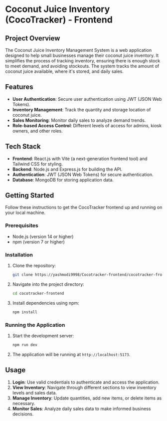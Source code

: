 # Coconut Juice Inventory (CocoTracker) - Frontend

## Project Overview

The Coconut Juice Inventory Management System is a web application designed to help small businesses manage their coconut juice inventory. It simplifies the process of tracking inventory, ensuring there is enough stock to meet demand, and avoiding stockouts. The system tracks the amount of coconut juice available, where it's stored, and daily sales.

## Features

- **User Authentication**: Secure user authentication using JWT (JSON Web Tokens).
- **Inventory Management**: Track the quantity and storage location of coconut juice.
- **Sales Monitoring**: Monitor daily sales to analyze demand trends.
- **Role-based Access Control**: Different levels of access for admins, kiosk owners, and other roles.

## Tech Stack

- **Frontend**: React.js with Vite (a next-generation frontend tool) and Tailwind CSS for styling.
- **Backend**: Node.js and Express.js for building the API.
- **Authentication**: JWT (JSON Web Tokens) for secure authentication.
- **Database**: MongoDB for storing application data.

## Getting Started

Follow these instructions to get the CocoTracker frontend up and running on your local machine.

### Prerequisites

- Node.js (version 14 or higher)
- npm (version 7 or higher) 

### Installation

1. Clone the repository:

   ```bash
   git clone https://yashmodi9998/Cocotracker-frontend/cocotracker-frontend.git
   ```

2. Navigate into the project directory:

   ```bash
   cd cocotracker-frontend
   ```

3. Install dependencies using npm:

   ```bash
   npm install
   ```


### Running the Application

1. Start the development server:

   ```bash
   npm run dev
   ```


2. The application will be running at `http://localhost:5173`.

## Usage

1. **Login**: Use valid credentials to authenticate and access the application.
2. **View Inventory**: Navigate through different sections to view inventory levels and sales data.
3. **Manage Inventory**: Update quantities, add new items, or delete items as necessary.
4. **Monitor Sales**: Analyze daily sales data to make informed business decisions.

